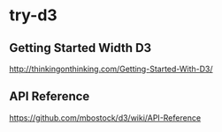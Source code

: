 # try-d3

## Getting Started Width D3

http://thinkingonthinking.com/Getting-Started-With-D3/

## API Reference

https://github.com/mbostock/d3/wiki/API-Reference

